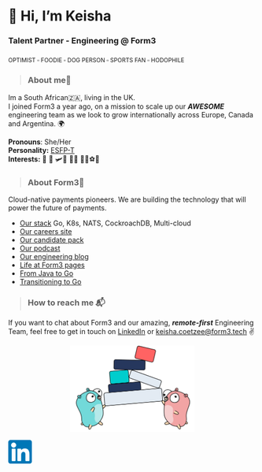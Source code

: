 
# 👋 Hi, I’m Keisha
### Talent Partner - Engineering @ Form3<br> 
<sub>OPTIMIST ▫️ FOODIE ▫️ DOG PERSON ▫️ SPORTS FAN ▫️ HODOPHILE</sub>

>### About me👩

Im a South African🇿🇦, living in the UK.<br> I joined Form3 a year ago, on a mission to scale up our ***AWESOME*** engineering team as we look to grow internationally across Europe, Canada and Argentina. 🌍

**Pronouns**: She/Her<br>
**Personality:** [ESFP-T](https://www.16personalities.com/esfp-personality)<br>
**Interests:** 🐶 🍣 🛩🌴 🧘‍♀️ 🏑🏉⚽️🏏
<div style="page-break-after: always;"></div>

>### About Form3🦄
Cloud-native payments pioneers. We are building the technology that will power the future of payments.<br>

<!-- Add anything to say to candidates below-->
- [Our stack](https://stackshare.io/form3/main) Go, K8s, NATS, CockroachDB, Multi-cloud
- [Our careers site](https://www.form3.tech/careers)
- [Our candidate pack](https://github.com/form3tech-oss/candidate-pack)
- [Our podcast](https://techpodcast.form3.tech/)
- [Our engineering blog](https://www.form3.tech/engineering/content)
- [Life at Form3 pages](https://www.form3.tech/engineering/life-at-form3)
- [From Java to Go](https://www.linkedin.com/posts/adelina-simion_alwaysbelearning-javaengineer-golang-activity-6942030092495687680-LbNw?utm_source=linkedin_share&utm_medium=member_desktop_web) 
- [Transitioning to Go](https://techpodcast.form3.tech/episodes/ep-24-tech-moving-to-go)

>### How to reach me 📬
If you want to chat about Form3 and our amazing, ***remote-first*** Engineering Team, feel free to get in touch on [LinkedIn](https://www.linkedin.com/in/keisha-coetzee/) or keisha.coetzee@form3.tech ✌️
<!---
keisha-coetzee-form3/keisha-coetzee-form3 is a ✨ special ✨ repository because its `README.md` (this file) appears on your GitHub profile.
You can click the Preview link to take a look at your changes.
--->
<p align="center">
 <img src="https://github.com/adelina-simion-form3/adelina-simion-form3/blob/main/StackGophers.png?raw=true" width="50%"/>
</p>



<a href="https://www.linkedin.com/in/keisha-coetzee" target="_blank">  <!--Change my link on this line-->
   <img src="https://github.com/adelina-simion-form3/adelina-simion-form3/blob/main/linkedin.png?raw=true" width="48"/>
</a>
  
